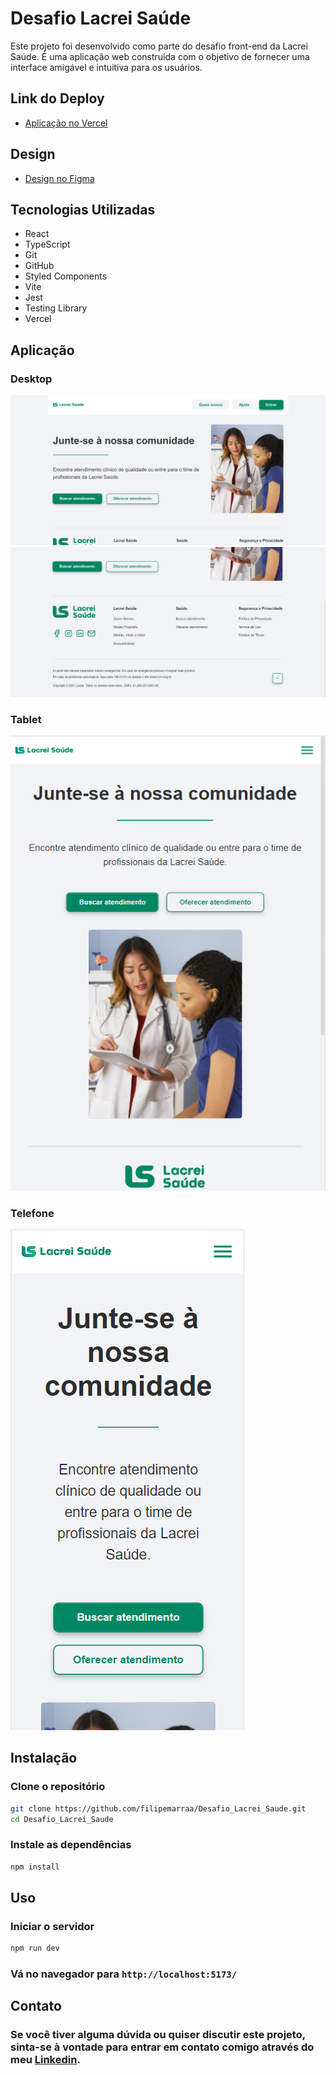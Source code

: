 # Desafio Lacrei Saúde

Este projeto foi desenvolvido como parte do desafio front-end da Lacrei Saúde. É uma aplicação web construída com o objetivo de fornecer uma interface amigável e intuitiva para os usuários.

## Link do Deploy
- [Aplicação no Vercel](https://desafio-lacrei-saude-five.vercel.app/) 

## Design
- [Design no Figma](https://www.figma.com/design/CItS5uEtcS33N4BNMxVdzS/Desafio?node-id=2-15) 

## Tecnologias Utilizadas
- React
- TypeScript
- Git
- GitHub
- Styled Components
- Vite
- Jest
- Testing Library
- Vercel

## Aplicação

### Desktop
![Desktop Header](https://github.com/filipemarraa/Desafio_Lacrei_Saude/blob/main/Fotos/Desktop%201.png)
![Desktop Footer](https://github.com/filipemarraa/Desafio_Lacrei_Saude/blob/main/Fotos/Desktop%202.png)

### Tablet
![Tablet](https://github.com/filipemarraa/Desafio_Lacrei_Saude/blob/main/Fotos/Tablet.png)

### Telefone
![Telefone](https://github.com/filipemarraa/Desafio_Lacrei_Saude/blob/main/Fotos/Telefone.png)

## Instalação

### Clone o repositório
```bash
git clone https://github.com/filipemarraa/Desafio_Lacrei_Saude.git
cd Desafio_Lacrei_Saude
```

### Instale as dependências
```bash
npm install
```

## Uso

### Iniciar o servidor 
```bash
npm run dev
```

### Vá no navegador para `http://localhost:5173/`

## Contato 

### Se você tiver alguma dúvida ou quiser discutir este projeto, sinta-se à vontade para entrar em contato comigo através do meu [Linkedin](https://br.linkedin.com/in/filipemarra).





